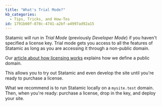 ```yaml
---
title: "What's Trial Mode?"
kb_categories:
  - Tips, Tricks, and How-Tos
id: 1791b60f-878c-4741-a2bf-a4997ad92a15
---
```

Statamic will run in _Trial Mode_ (previously _Developer Mode_) if you haven't specified a license key. Trial mode gets you access to
all the features of Statamic as long as you are accessing it through a non-public domain.

Our [article about how licensing works][licensing] explains how we define a public domain.

This allows you to try out Statamic and even develop the site until you're ready to purchase a license.

What we recommend is to run Statamic locally on a `mysite.test` domain. Then, when you're ready: purchase a license,
drop in the key, and deploy your site.

[licensing]: /licensing
